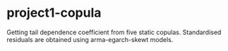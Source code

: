 # project1-copula
Getting tail dependence coefficient from five static copulas. Standardised residuals are obtained using arma-egarch-skewt models.
